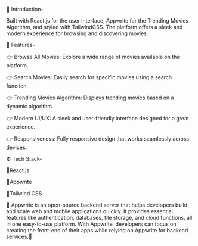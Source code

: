 🤖 Introduction-

   Built with React.js for the user interface, Appwrite for the Trending Movies Algorithm, and styled with TailwindCSS. The platform offers a sleek and modern experience for browsing and discovering movies.


🔋 Features-

   👉 Browse All Movies: Explore a wide range of movies available on the platform.

   👉 Search Movies: Easily search for specific movies using a search function.

   👉 Trending Movies Algorithm: Displays trending movies based on a dynamic algorithm.

   👉 Modern UI/UX: A sleek and user-friendly interface designed for a great experience.

   👉 Responsiveness: Fully responsive design that works seamlessly across devices.

⚙️ Tech Stack-

   🚨React.js

   🚨Appwrite

   🚨Tailwind CSS

🤖 Appwrite is an open-source backend server that helps developers build and scale web and mobile applications quickly. It provides essential features like authentication, databases, file storage, and cloud functions, all in one easy-to-use platform. With Appwrite, developers can focus on creating the front-end of their apps while relying on Appwrite for backend services.🤖
